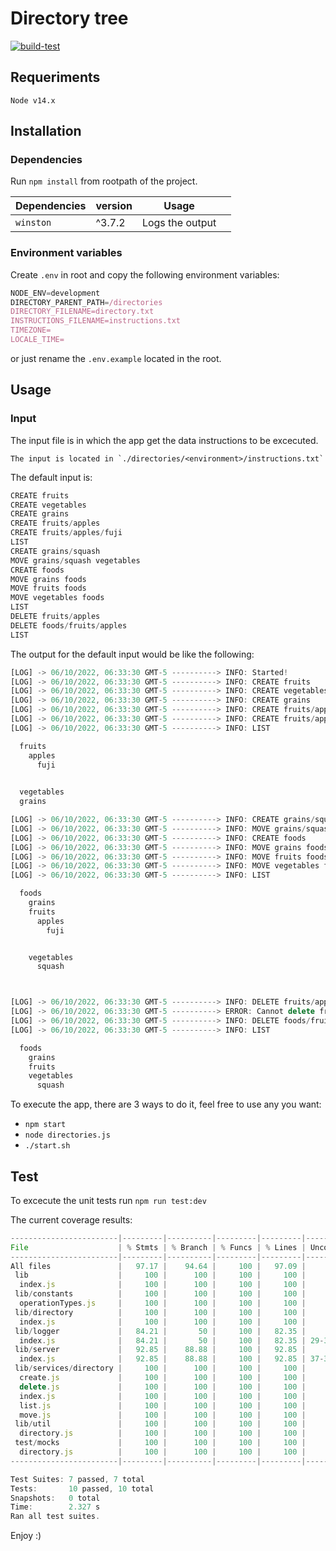 # Directory tree

[![build-test](https://github.com/andres-epam/directory-tree/actions/workflows/ci.yml/badge.svg)](https://github.com/andres-epam/directory-tree/actions/workflows/ci.yml)

## Requeriments

`Node v14.x`

## Installation

### Dependencies
Run `npm install` from rootpath of the project.

| Dependencies | version | Usage |  |
| --- | --- |  --- | --- | 
| `winston` | ^3.7.2 | Logs the output |

### Environment variables
Create `.env` in root and copy the following environment variables:
```js
NODE_ENV=development
DIRECTORY_PARENT_PATH=/directories
DIRECTORY_FILENAME=directory.txt
INSTRUCTIONS_FILENAME=instructions.txt
TIMEZONE=
LOCALE_TIME=
```
or just rename the `.env.example` located in the root.

## Usage

### Input

The input file is in which the app get the data instructions to be excecuted. 

    The input is located in `./directories/<environment>/instructions.txt`

The default input is: 
```js
CREATE fruits
CREATE vegetables
CREATE grains
CREATE fruits/apples
CREATE fruits/apples/fuji
LIST
CREATE grains/squash
MOVE grains/squash vegetables
CREATE foods
MOVE grains foods
MOVE fruits foods
MOVE vegetables foods
LIST
DELETE fruits/apples
DELETE foods/fruits/apples
LIST
```
The output for the default input would be like the following:

```js
[LOG] -> 06/10/2022, 06:33:30 GMT-5 ----------> INFO: Started! 
[LOG] -> 06/10/2022, 06:33:30 GMT-5 ----------> INFO: CREATE fruits 
[LOG] -> 06/10/2022, 06:33:30 GMT-5 ----------> INFO: CREATE vegetables         
[LOG] -> 06/10/2022, 06:33:30 GMT-5 ----------> INFO: CREATE grains 
[LOG] -> 06/10/2022, 06:33:30 GMT-5 ----------> INFO: CREATE fruits/apples      
[LOG] -> 06/10/2022, 06:33:30 GMT-5 ----------> INFO: CREATE fruits/apples/fuji 
[LOG] -> 06/10/2022, 06:33:30 GMT-5 ----------> INFO: LIST 

  fruits 
    apples
      fuji

  
  vegetables
  grains

[LOG] -> 06/10/2022, 06:33:30 GMT-5 ----------> INFO: CREATE grains/squash
[LOG] -> 06/10/2022, 06:33:30 GMT-5 ----------> INFO: MOVE grains/squash vegetables
[LOG] -> 06/10/2022, 06:33:30 GMT-5 ----------> INFO: CREATE foods
[LOG] -> 06/10/2022, 06:33:30 GMT-5 ----------> INFO: MOVE grains foods
[LOG] -> 06/10/2022, 06:33:30 GMT-5 ----------> INFO: MOVE fruits foods
[LOG] -> 06/10/2022, 06:33:30 GMT-5 ----------> INFO: MOVE vegetables foods
[LOG] -> 06/10/2022, 06:33:30 GMT-5 ----------> INFO: LIST

  foods
    grains
    fruits
      apples
        fuji


    vegetables
      squash



[LOG] -> 06/10/2022, 06:33:30 GMT-5 ----------> INFO: DELETE fruits/apples
[LOG] -> 06/10/2022, 06:33:30 GMT-5 ----------> ERROR: Cannot delete fruits/apples - fruits does not exist
[LOG] -> 06/10/2022, 06:33:30 GMT-5 ----------> INFO: DELETE foods/fruits/apples
[LOG] -> 06/10/2022, 06:33:30 GMT-5 ----------> INFO: LIST

  foods
    grains
    fruits
    vegetables
      squash
```

To execute the app, there are 3 ways to do it, feel free to use any you want:

- `npm start`
- `node directories.js`
- `./start.sh`

## Test

To excecute the unit tests run `npm run test:dev`

The current coverage results:

```ts
------------------------|---------|----------|---------|---------|-------------------
File                    | % Stmts | % Branch | % Funcs | % Lines | Uncovered Line #s 
------------------------|---------|----------|---------|---------|-------------------
All files               |   97.17 |    94.64 |     100 |   97.09 | 
 lib                    |     100 |      100 |     100 |     100 | 
  index.js              |     100 |      100 |     100 |     100 | 
 lib/constants          |     100 |      100 |     100 |     100 | 
  operationTypes.js     |     100 |      100 |     100 |     100 | 
 lib/directory          |     100 |      100 |     100 |     100 | 
  index.js              |     100 |      100 |     100 |     100 | 
 lib/logger             |   84.21 |       50 |     100 |   82.35 | 
  index.js              |   84.21 |       50 |     100 |   82.35 | 29-31
 lib/server             |   92.85 |    88.88 |     100 |   92.85 | 
  index.js              |   92.85 |    88.88 |     100 |   92.85 | 37-38
 lib/services/directory |     100 |      100 |     100 |     100 | 
  create.js             |     100 |      100 |     100 |     100 | 
  delete.js             |     100 |      100 |     100 |     100 | 
  index.js              |     100 |      100 |     100 |     100 | 
  list.js               |     100 |      100 |     100 |     100 | 
  move.js               |     100 |      100 |     100 |     100 | 
 lib/util               |     100 |      100 |     100 |     100 | 
  directory.js          |     100 |      100 |     100 |     100 | 
 test/mocks             |     100 |      100 |     100 |     100 | 
  directory.js          |     100 |      100 |     100 |     100 | 
------------------------|---------|----------|---------|---------|-------------------

Test Suites: 7 passed, 7 total
Tests:       10 passed, 10 total
Snapshots:   0 total
Time:        2.327 s
Ran all test suites.
```

Enjoy :)